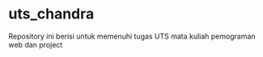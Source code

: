 # uts_chandra
Repository ini berisi untuk memenuhi tugas UTS mata kuliah pemograman web dan project
